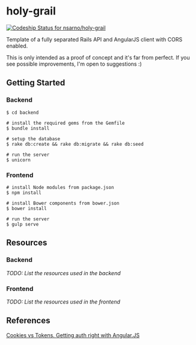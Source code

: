 holy-grail 
==========

[ ![Codeship Status for nsarno/holy-grail](https://codeship.io/projects/f073a9d0-3521-0132-be58-5a23f417d8f3/status)](https://codeship.io/projects/40946)


Template of a fully separated Rails API and AngularJS client with CORS enabled.

This is only intended as a proof of concept and it's far from perfect. If you see possible improvements, I'm open to suggestions :)

## Getting Started

### Backend

```
$ cd backend

# install the required gems from the Gemfile
$ bundle install

# setup the database
$ rake db:create && rake db:migrate && rake db:seed

# run the server
$ unicorn
```

### Frontend

```
# install Node modules from package.json
$ npm install

# install Bower components from bower.json
$ bower install

# run the server
$ gulp serve
```

## Resources

### Backend

*TODO: List the resources used in the backend*

### Frontend

*TODO: List the resources used in the frontend*

## References

[Cookies vs Tokens. Getting auth right with Angular.JS](https://auth0.com/blog/2014/01/07/angularjs-authentication-with-cookies-vs-token/)


